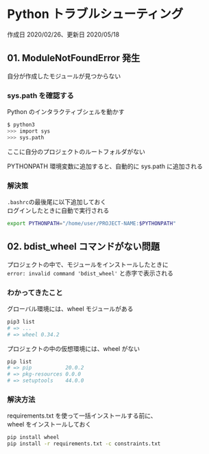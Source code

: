# Python トラブルシューティング

作成日 2020/02/26、更新日 2020/05/18

## 01. ModuleNotFoundError 発生

自分が作成したモジュールが見つからない

### sys.path を確認する

Python のインタラクティブシェルを動かす

```bash
$ python3
>>> import sys
>>> sys.path
```

ここに自分のプロジェクトのルートフォルダがない

PYTHONPATH 環境変数に追加すると、自動的に sys.path に追加される

### 解決策

`.bashrc`の最後尾に以下追加しておく\
ログインしたときに自動で実行される

```bash
export PYTHONPATH="/home/user/PROJECT-NAME:$PYTHONPATH"
```

## 02. bdist_wheel コマンドがない問題

プロジェクトの中で、モジュールをインストールしたときに\
`error: invalid command 'bdist_wheel'` と赤字で表示される

### わかってきたこと

グローバル環境には、wheel モジュールがある

```bash
pip3 list
# => ...
# => wheel 0.34.2
```

プロジェクトの中の仮想環境には、wheel がない

```bash
pip list
# => pip           20.0.2
# => pkg-resources 0.0.0
# => setuptools    44.0.0
```

### 解決方法

requirements.txt を使って一括インストールする前に、\
wheel をインストールしておく

```bash
pip install wheel
pip install -r requirements.txt -c constraints.txt
```
